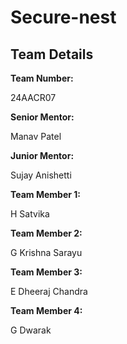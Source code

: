 # Secure-nest
<h2>Team Details</h2>
<b>Team Number: </b><p>24AACR07</p>
<b>Senior Mentor:</b><p> Manav Patel</p>
<b>Junior Mentor:</b><p> Sujay Anishetti</p>
<b>Team Member 1:</b><p> H Satvika </p>
<b>Team Member 2:</b><p> G Krishna Sarayu</p>
<b>Team Member 3:</b><p> E Dheeraj Chandra</p>
<b>Team Member 4:</b><p> G Dwarak</p>
